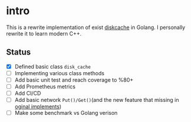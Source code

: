 # intro

This is a rewrite implementation of exist [diskcache](https://github.com/GuanceCloud/cliutils/tree/main/diskcache) in Golang. I personally rewrite it to learn modern C++.

## Status

- [x] Defined basic class `disk_cache`
- [ ] Implementing various class methods 
- [ ] Add basic unit test and reach coverage to %80+
- [ ] Add Prometheus metrics
- [ ] Add CI/CD
- [ ] Add basic network `Put()/Get()`(and the new feature that missing in [oginal implements](https://github.com/GuanceCloud/cliutils/tree/main/diskcache))
- [ ] Make some benchmark vs Golang verison
